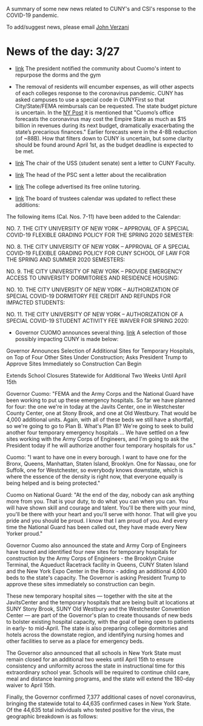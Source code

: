 A summary of some new news related to CUNY's and CSI's response to the COVID-19 pandemic.

To add/suggest news, please email [John Verzani](mailto:jverzani@gmail.com)

# News of the day: 3/27

* [link](/College/3-27-president-facilities) The president notified the community about Cuomo's  intent to repurpose the dorms and  the gym

* The removal of residents will encumber expenses, as will other aspects of each colleges response to the coronavirus pandemic. CUNY has  asked campuses to  use a special code in CUNYFirst so that City/State/FEMA reimbursals can be requested. The state budget picture is uncertain. In the [NY Post](https://nypost.com/2020/03/26/cuomo-seizing-control-of-ny-state-budget-amid-coronavirus-economic-crunch/) it is mentioned that "Cuomo’s office forecasts the coronavirus may cost the Empire State as much as \$15 billion in revenues during its next budget, dramatically exacerbating the state’s precarious finances." Earlier forecasts were in the  4-8B reduction (of ~88B). How that filters down to CUNY is uncertain, but some clarity should be found around April 1st, as the budget deadline is expected to be met.



* [link](/CUNY/3-27-uss-chair-letter-to-faculty.pdf ) The chair of the USS (student senate) sent a letter to CUNY Faculty.

* [link](PSC/3-26-recalibration) The head of the PSC sent a letter about the recalibration

* [link](/College/3-27-online-tutoring) The college advertised its free online tutoring.

* [link](/CUNY/3-27-BOT-calendar.pdf) The board of trustees calendar was updated  to reflect these additions:

The following items (Cal. Nos. 7-11) have been added to the Calendar:

NO. 7.   THE CITY UNIVERSITY OF NEW YORK – APPROVAL OF A SPECIAL COVID-19 FLEXIBLE GRADING POLICY FOR THE SPRING 2020 SEMESTER:



NO. 8.   THE CITY UNIVERSITY OF NEW YORK – APPROVAL OF A SPECIAL COVID-19 FLEXIBLE GRADING POLICY FOR CUNY SCHOOL OF LAW FOR THE SPRING AND SUMMER 2020 SEMESTERS:



NO. 9.   THE CITY UNIVERSITY OF NEW YORK – PROVIDE EMERGENCY ACCESS TO UNIVERSITY DORMITORIES AND RESIDENCE HOUSING:



NO. 10. THE CITY UNIVERSITY OF NEW YORK – AUTHORIZATION OF SPECIAL COVID-19 DORMITORY FEE CREDIT AND REFUNDS FOR IMPACTED STUDENTS:



NO. 11. THE CITY UNIVERSITY OF NEW YORK – AUTHORIZATION OF A SPECIAL COVID-19 STUDENT ACTIVITY FEE WAIVER FOR SPRING 2020:


* Governor  CUOMO announces several thing. [link](https://www.governor.ny.gov/news/video-b-roll-audio-photos-rush-transcript-amid-ongoing-covid-19-pandemic-governor-cuomo) A selection of those possibly impacting CUNY is made below:


Governor Announces Selection of Additional Sites for Temporary Hospitals, on Top of Four Other Sites Under Construction; Asks President Trump to Approve Sites Immediately so Construction Can Begin

Extends School Closures Statewide for Additional Two Weeks Until April 15th

Governor Cuomo: "FEMA and the Army Corps and the National Guard have been working to put up these emergency hospitals. So far we have planned for four: the one we're in today at the Javits Center, one in Westchester County Center, one at Stony Brook, and one at Old Westbury. That would be 4,000 additional units. Again, with all of these beds we still have a shortfall, so we're going to go to Plan B. What's Plan B? We're going to seek to build another four temporary emergency hospitals ... We have settled on a few sites working with the Army Corps of Engineers, and I'm going to ask the President today if he will authorize another four temporary hospitals for us."

Cuomo: "I want to have one in every borough. I want to have one for the Bronx, Queens, Manhattan, Staten Island, Brooklyn. One for Nassau, one for Suffolk, one for Westchester, so everybody knows downstate, which is where the essence of the density is right now, that everyone equally is being helped and is being protected."

Cuomo on National Guard: "At the end of the day, nobody can ask anything more from you. That is your duty, to do what you can when you can. You will have shown skill and courage and talent. You'll be there with your mind, you'll be there with your heart and you'll serve with honor. That will give you pride and you should be proud. I know that I am proud of you. And every time the National Guard has been called out, they have made every New Yorker proud."

Governor Cuomo also announced the state and Army Corp of Engineers have toured and identified four new sites for temporary hospitals for construction by the Army Corps of Engineers - the Brooklyn Cruise Terminal, the Aqueduct Racetrack facility in Queens, CUNY Staten Island and the New York Expo Center in the Bronx - adding an additional 4,000 beds to the state's capacity. The Governor is asking President Trump to approve these sites immediately so construction can begin.

These new temporary hospital sites — together with the site at the JavitsCenter and the temporary hospitals that are being built at locations at SUNY Stony Brook, SUNY Old Westbury and the Westchester Convention Center — are part of the Governor's plan to create thousands of new beds to bolster existing hospital capacity, with the goal of being open to patients in early- to mid-April. The state is also preparing college dormitories and hotels across the downstate region, and identifying nursing homes and other facilities to serve as a place for emergency beds.

The Governor also announced that all schools in New York State must remain closed for an additional two weeks until April 15th to ensure consistency and uniformity across the state in instructional time for this extraordinary school year. Schools will be required to continue child care, meal and distance learning programs, and the state will extend the 180-day waiver to April 15th.

Finally, the Governor confirmed 7,377 additional cases of novel coronavirus, bringing the statewide total to 44,635 confirmed cases in New York State. Of the 44,635 total individuals who tested positive for the virus, the geographic breakdown is as follows:
